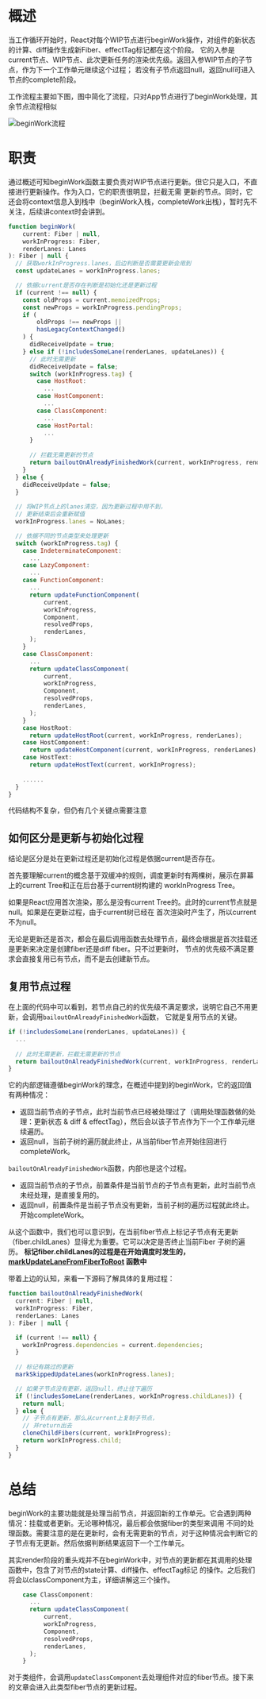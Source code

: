 # 概述
当工作循环开始时，React对每个WIP节点进行beginWork操作，对组件的新状态的计算、diff操作生成新Fiber、effectTag标记都在这个阶段。
它的入参是current节点、WIP节点、此次更新任务的渲染优先级。返回入参WIP节点的子节点，作为下一个工作单元继续这个过程；
若没有子节点返回null，返回null可进入节点的complete阶段。

工作流程主要如下图，图中简化了流程，只对App节点进行了beginWork处理，其余节点流程相似

![beginWork流程](https://neroht.com/beginWork.gif)

# 职责
通过概述可知beginWork函数主要负责对WIP节点进行更新。但它只是入口，不直接进行更新操作。作为入口，它的职责很明显，拦截无需
更新的节点。同时，它还会将context信息入到栈中（beginWork入栈，completeWork出栈），暂时先不关注，后续讲context时会讲到。
```javascript
function beginWork(
    current: Fiber | null,
    workInProgress: Fiber,
    renderLanes: Lanes
): Fiber | null {
  // 获取workInProgress.lanes，后边判断是否需要更新会用到
  const updateLanes = workInProgress.lanes;

  // 依据current是否存在判断是初始化还是更新过程
  if (current !== null) {
    const oldProps = current.memoizedProps;
    const newProps = workInProgress.pendingProps;
    if (
        oldProps !== newProps ||
        hasLegacyContextChanged()
    ) {
      didReceiveUpdate = true;
    } else if (!includesSomeLane(renderLanes, updateLanes)) {
      // 此时无需更新
      didReceiveUpdate = false;
      switch (workInProgress.tag) {
        case HostRoot:
          ...
        case HostComponent:
          ...
        case ClassComponent: 
          ...
        case HostPortal:
          ...
      }
      
      // 拦截无需更新的节点
      return bailoutOnAlreadyFinishedWork(current, workInProgress, renderLanes);
    }
  } else {
    didReceiveUpdate = false;
  }
  
  // 将WIP节点上的lanes清空，因为更新过程中用不到，
  // 更新结束后会重新赋值
  workInProgress.lanes = NoLanes;

  // 依据不同的节点类型来处理更新
  switch (workInProgress.tag) {
    case IndeterminateComponent: 
      ...
    case LazyComponent:
      ...
    case FunctionComponent:
      ...
      return updateFunctionComponent(
          current,
          workInProgress,
          Component,
          resolvedProps,
          renderLanes,
      );
    }
    case ClassComponent:
      ...
      return updateClassComponent(
          current,
          workInProgress,
          Component,
          resolvedProps,
          renderLanes,
      );
    }
    case HostRoot:
      return updateHostRoot(current, workInProgress, renderLanes);
    case HostComponent:
      return updateHostComponent(current, workInProgress, renderLanes);
    case HostText:
      return updateHostText(current, workInProgress);
      
    ......
  }
}
```
代码结构不复杂，但仍有几个关键点需要注意
## 如何区分是更新与初始化过程
结论是区分是处在更新过程还是初始化过程是依据current是否存在。

首先要理解current的概念基于双缓冲的规则，调度更新时有两棵树，展示在屏幕上的current Tree和正在后台基于current树构建的
workInProgress Tree。

如果是React应用首次渲染，那么是没有current Tree的。此时的current节点就是null。如果是在更新过程，由于current树已经在
首次渲染时产生了，所以current不为null。

无论是更新还是首次，都会在最后调用函数去处理节点，最终会根据是首次挂载还是更新来决定是创建fiber还是diff fiber。只不过更新时，
节点的优先级不满足要求会直接复用已有节点，而不是去创建新节点。
## 复用节点过程
在上面的代码中可以看到，若节点自己的的优先级不满足要求，说明它自己不用更新，会调用`bailoutOnAlreadyFinishedWork`函数，
它就是复用节点的关键。
```javascript
if (!includesSomeLane(renderLanes, updateLanes)) {
  ...
  
  // 此时无需更新，拦截无需更新的节点
  return bailoutOnAlreadyFinishedWork(current, workInProgress, renderLanes);
}
```
它的内部逻辑遵循beginWork的理念，在概述中提到的beginWork，它的返回值有两种情况：
* 返回当前节点的子节点，此时当前节点已经被处理过了（调用处理函数做的处理：更新状态 & diff & effectTag），然后会以该子节点作为下一个工作单元继续遍历。
* 返回null，当前子树的遍历就此终止，从当前fiber节点开始往回进行completeWork。

`bailoutOnAlreadyFinishedWork`函数，内部也是这个过程。
* 返回当前节点的子节点，前置条件是当前节点的子节点有更新，此时当前节点未经处理，是直接复用的。
* 返回null，前置条件是当前子节点没有更新，当前子树的遍历过程就此终止。开始completeWork。

从这个函数中，我们也可以意识到，在当前fiber节点上标记子节点有无更新（fiber.childLanes）显得尤为重要。它可以决定是否终止当前Fiber
子树的遍历。
**标记fiber.childLanes的过程是在开始调度时发生的，[markUpdateLaneFromFiberToRoot](https://github.com/neroneroffy/react-source-code-debug/blob/master/src/react/v17.0.0-alpha.0/react-reconciler/src/ReactFiberWorkLoop.new.js#L649) 函数中**

带着上边的认知，来看一下源码了解具体的复用过程：
```javascript
function bailoutOnAlreadyFinishedWork(
  current: Fiber | null,
  workInProgress: Fiber,
  renderLanes: Lanes
): Fiber | null {

  if (current !== null) {
    workInProgress.dependencies = current.dependencies;
  }
  
  // 标记有跳过的更新
  markSkippedUpdateLanes(workInProgress.lanes);

  // 如果子节点没有更新，返回null，终止往下遍历
  if (!includesSomeLane(renderLanes, workInProgress.childLanes)) {
    return null;
  } else {
    // 子节点有更新，那么从current上复制子节点，
    // 并return出去
    cloneChildFibers(current, workInProgress);
    return workInProgress.child;
  }
}
```
# 总结
beginWork的主要功能就是处理当前节点，并返回新的工作单元。它会遇到两种情况：挂载或者更新。无论哪种情况，最后都会依据fiber的类型来调用
不同的处理函数。需要注意的是在更新时，会有无需更新的节点，对于这种情况会判断它的子节点有无更新。然后依据判断结果返回下一个工作单元。

其实render阶段的重头戏并不在beginWork中，对节点的更新都在其调用的处理函数中，包含了对节点的state计算、diff操作、effectTag标记
的操作。之后我们将会以classComponent为主，详细讲解这三个操作。
```javascript
    case ClassComponent:
      ...
      return updateClassComponent(
          current,
          workInProgress,
          Component,
          resolvedProps,
          renderLanes,
      );
    }
```

对于类组件，会调用`updateClassComponent`去处理组件对应的fiber节点。接下来的文章会进入此类型fiber节点的更新过程。



